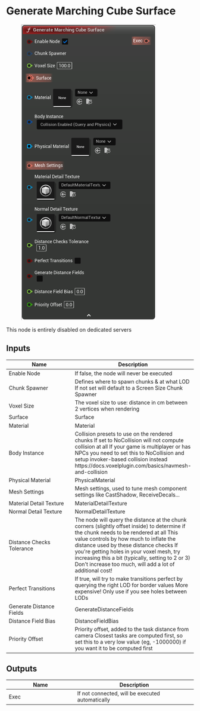 # Generate Marching Cube Surface

<div align="left" data-full-width="false">

<figure><img src="../../../.gitbook/assets/Generate_Marching_Cube_Surface.png" alt=""><figcaption></figcaption></figure>

</div>

This node is entirely disabled on dedicated servers

## Inputs

<table><thead><tr><th width="170">Name</th><th>Description</th></tr></thead><tbody><tr><td>Enable Node</td><td>If false, the node will never be executed</td></tr><tr><td>Chunk Spawner</td><td>Defines where to spawn chunks &#x26; at what LOD If not set will default to a Screen Size Chunk Spawner</td></tr><tr><td>Voxel Size</td><td>The voxel size to use: distance in cm between 2 vertices when rendering</td></tr><tr><td>Surface</td><td>Surface</td></tr><tr><td>Material</td><td>Material</td></tr><tr><td>Body Instance</td><td>Collision presets to use on the rendered chunks If set to NoCollision will not compute collision at all If your game is multiplayer or has NPCs you need to set this to NoCollision and setup invoker-based collision instead https://docs.voxelplugin.com/basics/navmesh-and-collision</td></tr><tr><td>Physical Material</td><td>PhysicalMaterial</td></tr><tr><td>Mesh Settings</td><td>Mesh settings, used to tune mesh component settings like CastShadow, ReceiveDecals...</td></tr><tr><td>Material Detail Texture</td><td>MaterialDetailTexture</td></tr><tr><td>Normal Detail Texture</td><td>NormalDetailTexture</td></tr><tr><td>Distance Checks Tolerance</td><td>The node will query the distance at the chunk corners (slightly offset inside) to determine if the chunk needs to be rendered at all This value controls by how much to inflate the distance used by these distance checks If you're getting holes in your voxel mesh, try increasing this a bit (typically, setting to 2 or 3) Don't increase too much, will add a lot of additional cost!</td></tr><tr><td>Perfect Transitions</td><td>If true, will try to make transitions perfect by querying the right LOD for border values More expensive! Only use if you see holes between LODs</td></tr><tr><td>Generate Distance Fields</td><td>GenerateDistanceFields</td></tr><tr><td>Distance Field Bias</td><td>DistanceFieldBias</td></tr><tr><td>Priority Offset</td><td>Priority offset, added to the task distance from camera Closest tasks are computed first, so set this to a very low value (eg, -1000000) if you want it to be computed first</td></tr></tbody></table>

## Outputs

<table><thead><tr><th width="170">Name</th><th>Description</th></tr></thead><tbody><tr><td>Exec</td><td>If not connected, will be executed automatically</td></tr></tbody></table>
